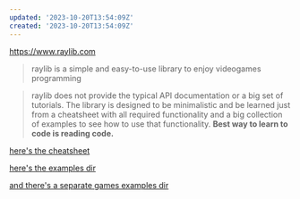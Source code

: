 ```yaml
---
updated: '2023-10-20T13:54:09Z'
created: '2023-10-20T13:54:09Z'
---
```

https://www.raylib.com

> raylib is a simple and easy-to-use library to enjoy videogames programming

> raylib does not provide the typical API documentation or a big set of tutorials. The library is designed to be minimalistic and be learned just from a cheatsheet with all required functionality and a big collection of examples to see how to use that functionality. **Best way to learn to code is reading code.**

[here's the cheatsheet](https://www.raylib.com/cheatsheet/cheatsheet.html)

[here's the examples dir](https://github.com/raysan5/raylib/tree/master/examples)

[and there's a separate games examples dir](https://github.com/raysan5/raylib-games)